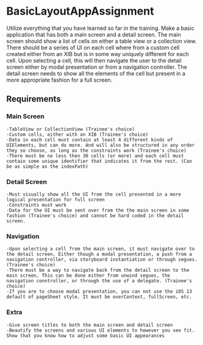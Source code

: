 # BasicLayoutAppAssignment

Utilize everything that you have learned so far in the training. Make a basic application that has both a main screen and a detail screen. The main screen should show a list of cells on either a table view or a collection view. There should be a series of UI on each cell where from a custom cell created either from an XIB but is in some way uniquely different for each cell. Upon selecting a cell, this will then navigate the user to the detail screen either by modal presentation or from a navigation controller. The detail screen needs to show all the elements of the cell but present in a more appropriate fashion for a full screen.


## Requirements

### Main Screen
    -TableView or CollectionView (Trainee's choice)
    -Custom cells, either with an XIB (Trainee's choice)
    -Data in each cell must contain at least 4 different kinds of UIElements, but can do more. And will also be structured in any order they so choose, as long as the constraints work (Trainee's choice)
    -There must be no less then 30 cells (or more) and each cell must contain some unique identifier that indicates it from the rest. (Can be as simple as the indexPath)
    
### Detail Screen
    -Must visually show all the UI from the cell presented in a more logical presentation for full screen
    -Constraints must work
    -Data for the UI must be sent over from the the main screen in some fashion (Trainee's choice) and cannot be hard coded in the detail screen.
    
### Navigation
    -Upon selecting a cell from the main screen, it must navigate over to the detail screen. Either though a modal presentation, a push from a navigation controller, via storyboard instantiation or through segues. (Trainee's choice)
    -There must be a way to navigate back from the detail screen to the main screen. This can be done either from unwind segues, the navigation conntroller, or through the use of a delegate. (Trainee's choice)
    -If you are to choose modal presentation, you can not use the iOS 13 default of pageSheet style. It must be overContext, fullScreen, etc.
    
### Extra
    -Give screen titles to both the main screen and detail screen
    -Beautify the screens and various UI elements to however you see fit. Show that you know how to adjust some basic UI appearances

